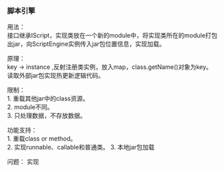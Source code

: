 ### 脚本引擎
用法：  
        接口继承IScript，实现类放在一个新的module中，将实现类所在的module打包出jar，向ScriptEngine实例传入jar包位置信息，实现加载。

原理：  
        key -> instance ,反射注册类实例，放入map，class.getName()对象为key。  
        读取外部jar包实现热更新逻辑代码。  

限制：  
        1. 重载其他jar中的class资源。  
        2. module不同。  
        3. 只处理数据，不存放数据。


功能支持：  
        1. 重载class or method。  
        2. 实现runnable、callable和普通类。
        3. 本地jar包加载


问题：
        实现
        